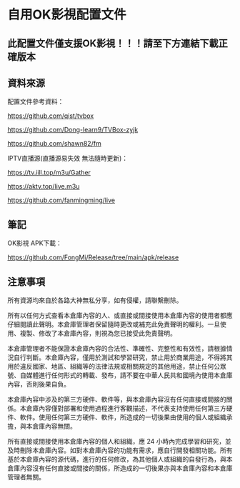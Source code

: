 # 自用OK影視配置文件

## 此配置文件僅支援OK影視！！！請至下方連結下載正確版本

## 資料來源

配置文件參考資料：

https://github.com/qist/tvbox

https://github.com/Dong-learn9/TVBox-zyjk

https://github.com/shawn82/fm

IPTV直播源(直播源易失效 無法隨時更新)：

https://tv.iill.top/m3u/Gather

https://aktv.top/live.m3u

https://github.com/fanmingming/live

## 筆記

OK影視 APK下載：

https://github.com/FongMi/Release/tree/main/apk/release

## 注意事項

所有資源均來自於各路大神無私分享，如有侵權，請聯繫刪除。

所有以任何方式查看本倉庫內容的人、或直接或間接使用本倉庫內容的使用者都應仔細閱讀此聲明。本倉庫管理者保留隨時更改或補充此免責聲明的權利。一旦使用、複製、修改了本倉庫內容，則視為您已接受此免責聲明。

本倉庫管理者不能保證本倉庫內容的合法性、準確性、完整性和有效性，請根據情況自行判斷。本倉庫內容，僅用於測試和學習研究，禁止用於商業用途，不得將其用於違反國家、地區、組織等的法律法規或相關規定的其他用途，禁止任何公眾號、自媒體進行任何形式的轉載、發布，請不要在中華人民共和國境內使用本倉庫內容，否則後果自負。

本倉庫內容中涉及的第三方硬件、軟件等，與本倉庫內容沒有任何直接或間接的關係。本倉庫內容僅對部署和使用過程進行客觀描述，不代表支持使用任何第三方硬件、軟件。使用任何第三方硬件、軟件，所造成的一切後果由使用的個人或組織承擔，與本倉庫內容無關。

所有直接或間接使用本倉庫內容的個人和組織，應 24 小時內完成學習和研究，並及時刪除本倉庫內容。如對本倉庫內容的功能有需求，應自行開發相關功能。所有基於本倉庫內容的源代碼，進行的任何修改，為其他個人或組織的自發行為，與本倉庫內容沒有任何直接或間接的關係，所造成的一切後果亦與本倉庫內容和本倉庫管理者無關。